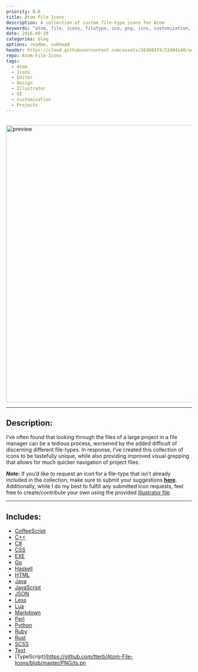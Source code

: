```yaml
---
priority: 0.6
title: Atom File Icons
description: A collection of custom file-type icons for Atom
keywords: "atom, file, icons, filetype, ico, png, icns, customization, theme, design, adobe, illustrator, spotlight, jekyll, blog, github"
date: 2016-09-29
categories: blog
options: readme, subhead
header: https://cloud.githubusercontent.com/assets/16360374/22404140/a46933d4-e5df-11e6-9d13-00cb87228bff.png
repo: Atom-File-Icons
tags:
  - Atom
  - Icons
  - Editor
  - Design
  - Illustrator
  - UI
  - Customization
  - Projects
---
```


<br/>
<!-- Preview Image -->
  <img class="center" src="https://cloud.githubusercontent.com/assets/16360374/18630210/c95248d4-7e1f-11e6-8dda-c6c590dd53b3.png" width="750" align="center" margin="auto" alt="preview" title="Preview"/>
<br/>

<hr/>

<!-- Description -->
## Description:
I&rsquo;ve often found that looking through the files of a large project in a file manager can be a tedious process, worsened by the added difficult of discerning different file-types. In response, I&rsquo;ve created this collection of icons to be tastefully unique, while also providing improved visual grepping that allows for much quicker navigation of project files.

***Note:*** If you&rsquo;d like to request an icon for a file-type that isn&rsquo;t already included in the collection, make sure to submit your suggestions [**here**](https://github.com/tterb/Atom-File-Icons/issues/new).
Additionally, while I do my best to fulfill any submitted icon requests, feel free to create/contribute your own using the provided [Illustrator file](https://github.com/tterb/Atom-File-Icons/blob/master/AI/AtomFileIcons.ai).
<br>

_____________________

## Includes:
  * [CoffeeScript](https://github.com/tterb/Atom-File-Icons/blob/master/PNG/coffee.png)
  * [C++](https://github.com/tterb/Atom-File-Icons/blob/master/PNG/cpp.png)
  * [C#](https://github.com/tterb/Atom-File-Icons/blob/master/PNG/cs.png)
  * [CSS](https://github.com/tterb/Atom-File-Icons/blob/master/PNG/css.png)
  * [EXE](https://github.com/tterb/Atom-File-Icons/blob/master/PNG/exe.png)
  * [Go](https://github.com/tterb/Atom-File-Icons/blob/master/PNG/go.png)
  * [Haskell](https://github.com/tterb/Atom-File-Icons/blob/master/PNG/hs.png)
  * [HTML](https://github.com/tterb/Atom-File-Icons/blob/master/PNG/html.png)
  * [Java](https://github.com/tterb/Atom-File-Icons/blob/master/PNG/java.png)
  * [JavaScript](https://github.com/tterb/Atom-File-Icons/blob/master/PNG/js.png)
  * [JSON](https://github.com/tterb/Atom-File-Icons/blob/master/PNG/json.png)
  * [Less](https://github.com/tterb/Atom-File-Icons/blob/master/PNG/less.png)
  * [Lua](https://github.com/tterb/Atom-File-Icons/blob/master/PNG/lua.png)
  * [Markdown](https://github.com/tterb/Atom-File-Icons/blob/master/PNG/md.png)
  * [Perl](https://github.com/tterb/Atom-File-Icons/blob/master/PNG/pl.png)
  * [Python](https://github.com/tterb/Atom-File-Icons/blob/master/PNG/py.png)
  * [Ruby](https://github.com/tterb/Atom-File-Icons/blob/master/PNG/rb.png)
  * [Rust](https://github.com/tterb/Atom-File-Icons/blob/master/PNG/rs.png)
  * [SCSS](https://github.com/tterb/Atom-File-Icons/blob/master/PNG/scss.png)
  * [Text](https://github.com/tterb/Atom-File-Icons/blob/master/PNG/txt.png)
  * [TypeScript](https://github.com/tterb/Atom-File-Icons/blob/master/PNG/ts.pn
